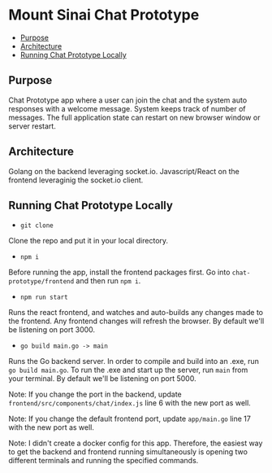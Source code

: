 # Mount Sinai Chat Prototype

- [Purpose](#purpose)
- [Architecture](#architecture)
- [Running Chat Prototype Locally](#running-chat-prototype-locally)

## Purpose

Chat Prototype app where a user can join the chat and the system auto responses with a welcome message. System keeps track of number of messages. The full application state can restart on new browser window or server restart. 

## Architecture

Golang on the backend leveraging socket.io. Javascript/React on the frontend leveraginig the socket.io client. 

## Running Chat Prototype Locally

- `git clone`

Clone the repo and put it in your local directory. 

- `npm i`

Before running the app, install the frontend packages first. Go into `chat-prototype/frontend` and then run `npm i`. 

- `npm run start`

Runs the react frontend, and watches and auto-builds any changes made to the frontend. Any frontend changes will refresh the browser. By default we'll be listening on port 3000. 

- `go build main.go -> main`

Runs the Go backend server. In order to compile and build into an .exe, run `go build main.go`. To run the .exe and start up the server, run `main` from your terminal. By default we'll be listening on port 5000. 

Note: If you change the port in the backend, update `frontend/src/components/chat/index.js` line 6 with the new port as well. 

Note: If you change the default frontend port, update `app/main.go` line 17 with the new port as well.

Note: I didn't create a docker config for this app. Therefore, the easiest way to get the backend and frontend running simultaneously is opening two different terminals and running the specified commands.
